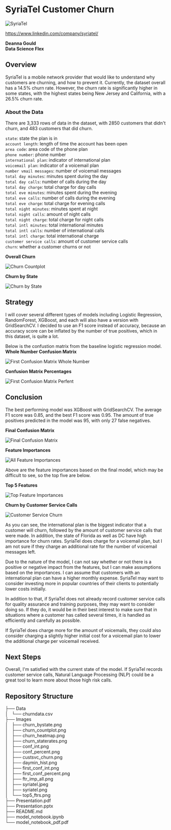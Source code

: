# SyriaTel Customer Churn

![SyriaTel](/Users/deannagould/Documents/phase3_project/phase3_customerchurn/Images/syriatel.png)

https://www.linkedin.com/company/syriatel/

**Deanna Gould**  
**Data Science Flex**

## Overview

SyriaTel is a mobile network provider that would like to understand why customers are churning, and how to prevent it. Currently, the dataset overall has a 14.5% churn rate. However, the churn rate is significantly higher in some states, with the highest states being New Jersey and California, with a 26.5% churn rate. 

### About the Data

There are 3,333 rows of data in the dataset, with 2850 customers that didn't churn, and 483 customers that did churn.

`state`: state the plan is in  
`account length`: length of time the account has been open  
`area code`: area code of the phone plan  
`phone number`: phone number  
`international plan`: indicator of international plan  
`voicemail plan`: indicator of a voicemail plan  
`number vmail messages`: number of voicemail messages  
`total day minutes`: minutes spent during the day  
`total day calls`: number of calls during the day  
`total day charge`: total charge for day calls  
`total eve minutes`: minutes spent during the evening  
`total eve calls`: number of calls during the evening  
`total eve charge`: total charge for evening calls  
`total night minutes`: minutes spent at night  
`total night calls`: amount of night calls  
`total night charge`: total charge for night calls  
`total intl minutes`: total international minutes  
`total intl calls`: number of international calls   
`total intl charge`: total international charge  
`customer service calls`: amount of customer service calls  
`churn`: whether a customer churns or not  

**Overall Churn**

![Churn Countplot](/Users/deannagould/Documents/phase3_project/phase3_customerchurn/Images/churn_countplot.png)

**Churn by State**

![Churn by State](/Users/deannagould/Documents/phase3_project/phase3_customerchurn/Images/churn_bystate.png)

## Strategy

I will cover several different types of models including Logistic Regression, RandomForest, XGBoost, and each will also have a version with GridSearchCV. I decided to use an F1 score instead of accuracy, because an accuracy score can be inflated by the number of true positives, which in this dataset, is quite a lot. 

Below is the confustion matrix from the baseline logistic regression model.
**Whole Number Confusion Matrix**

![First Confusion Matrix Whole Number](/Users/deannagould/Documents/phase3_project/phase3_customerchurn/Images/first_conf_int.png)

**Confusion Matrix Percentages**

![First Confusion Matrix Perfent](/Users/deannagould/Documents/phase3_project/phase3_customerchurn/Images/first_conf_percent.png)


## Conclusion

The best performing model was XGBoost with GridSearchCV. The average F1 score was 0.85, and the best F1 score was 0.95. The amount of true positives predicted in the model was 95, with only 27 false negatives. 

**Final Confusion Matrix**

![Final Confusion Matrix](/Users/deannagould/Documents/phase3_project/phase3_customerchurn/Images/conf_int.png)

**Feature Importances**

![All Feature Importances](/Users/deannagould/Documents/phase3_project/phase3_customerchurn/Images/ftr_imp_all.png)

Above are the feature importances based on the final model, which may be difficult to see, so the top five are below.

**Top 5 Features**

![Top Feature Importances](/Users/deannagould/Documents/phase3_project/phase3_customerchurn/Images/top5_ftrs.png)

**Churn by Customer Service Calls**

![Customer Service Churn](/Users/deannagould/Documents/phase3_project/phase3_customerchurn/Images/custsvc_churn.png)

As you can see, the international plan is the biggest indicator that a customer will churn, followed by the amount of customer service calls that were made. In addition, the state of Florida as well as DC have high importance for churn rates. SyriaTel does charge for a voicemail plan, but I am not sure if they charge an additional rate for the number of voicemail messages left.  

Due to the nature of the model, I can not say whether or not there is a positive or negative impact from the features, but I can make assumptions based on the importances. I can assume that customers with an international plan can have a higher monthly expense. SyriaTel may want to consider investing more in popular countries of their clients to potentially lower costs initially.  

In addition to that, if SyriaTel does not already record customer service calls for quality assurance and training purposes, they may want to consider doing so. If they do, it would be in their best interest to make sure that in situations where a customer has called several times, it is handled as efficiently and carefully as possible. 

If SyriaTel does charge more for the amount of voicemails, they could also consider charging a slightly higher initial cost for a voicemail plan to lower the additional charge per voicemail received.  

## Next Steps

Overall, I'm satisfied with the current state of the model. If SyriaTel records customer service calls, Natural Language Processing (NLP) could be a great tool to learn more about those high risk calls.

## Repository Structure


├── Data  
│   └── churndata.csv  
├── Images  
│   ├── churn_bystate.png  
│   ├── churn_countplot.png  
│   ├── churn_heatmap.png   
│   ├── churn_staterates.png  
│   ├── conf_int.png  
│   ├── conf_percent.png  
│   ├── custsvc_churn.png  
│   ├── daymin_hist.png  
│   ├── first_conf_int.png  
│   ├── first_conf_percent.png  
│   ├── ftr_imp_all.png  
│   ├── syriatel.jpeg  
│   ├── syriatel.png  
│   └── top5_ftrs.png  
├── Presentation.pdf  
├── Presentation.pptx  
├── README.md  
├── model_notebook.ipynb  
└── model_notebook_pdf.pdf
